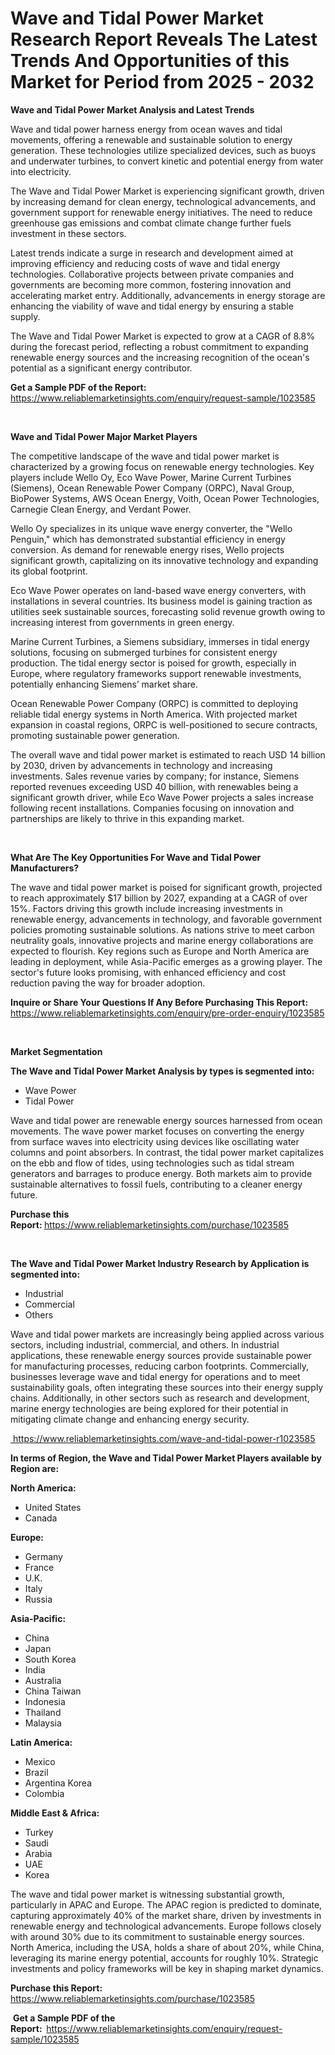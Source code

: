 <p><h1>Wave and Tidal Power Market Research Report Reveals The Latest Trends And Opportunities of this Market for Period from 2025 - 2032</h1></p><p><strong>Wave and Tidal Power Market Analysis and Latest Trends</strong></p>
<p><p>Wave and tidal power harness energy from ocean waves and tidal movements, offering a renewable and sustainable solution to energy generation. These technologies utilize specialized devices, such as buoys and underwater turbines, to convert kinetic and potential energy from water into electricity. </p><p>The Wave and Tidal Power Market is experiencing significant growth, driven by increasing demand for clean energy, technological advancements, and government support for renewable energy initiatives. The need to reduce greenhouse gas emissions and combat climate change further fuels investment in these sectors. </p><p>Latest trends indicate a surge in research and development aimed at improving efficiency and reducing costs of wave and tidal energy technologies. Collaborative projects between private companies and governments are becoming more common, fostering innovation and accelerating market entry. Additionally, advancements in energy storage are enhancing the viability of wave and tidal energy by ensuring a stable supply. </p><p>The Wave and Tidal Power Market is expected to grow at a CAGR of 8.8% during the forecast period, reflecting a robust commitment to expanding renewable energy sources and the increasing recognition of the ocean's potential as a significant energy contributor.</p></p>
<p><strong>Get a Sample PDF of the Report:&nbsp;</strong> <a href="https://www.reliablemarketinsights.com/enquiry/request-sample/1023585?utm_campaign=2280&utm_medium=2&utm_source=Github&utm_content=ia&utm_term=17042025&utm_id=wave-and-tidal-power">https://www.reliablemarketinsights.com/enquiry/request-sample/1023585</a></p>
<p>&nbsp;</p>
<p><strong>Wave and Tidal Power Major Market Players</strong></p>
<p><p>The competitive landscape of the wave and tidal power market is characterized by a growing focus on renewable energy technologies. Key players include Wello Oy, Eco Wave Power, Marine Current Turbines (Siemens), Ocean Renewable Power Company (ORPC), Naval Group, BioPower Systems, AWS Ocean Energy, Voith, Ocean Power Technologies, Carnegie Clean Energy, and Verdant Power.</p><p>Wello Oy specializes in its unique wave energy converter, the "Wello Penguin," which has demonstrated substantial efficiency in energy conversion. As demand for renewable energy rises, Wello projects significant growth, capitalizing on its innovative technology and expanding its global footprint.</p><p>Eco Wave Power operates on land-based wave energy converters, with installations in several countries. Its business model is gaining traction as utilities seek sustainable sources, forecasting solid revenue growth owing to increasing interest from governments in green energy. </p><p>Marine Current Turbines, a Siemens subsidiary, immerses in tidal energy solutions, focusing on submerged turbines for consistent energy production. The tidal energy sector is poised for growth, especially in Europe, where regulatory frameworks support renewable investments, potentially enhancing Siemens’ market share.</p><p>Ocean Renewable Power Company (ORPC) is committed to deploying reliable tidal energy systems in North America. With projected market expansion in coastal regions, ORPC is well-positioned to secure contracts, promoting sustainable power generation.</p><p>The overall wave and tidal power market is estimated to reach USD 14 billion by 2030, driven by advancements in technology and increasing investments. Sales revenue varies by company; for instance, Siemens reported revenues exceeding USD 40 billion, with renewables being a significant growth driver, while Eco Wave Power projects a sales increase following recent installations. Companies focusing on innovation and partnerships are likely to thrive in this expanding market.</p></p>
<p>&nbsp;</p>
<p><strong>What Are The Key Opportunities For Wave and Tidal Power Manufacturers?</strong></p>
<p><p>The wave and tidal power market is poised for significant growth, projected to reach approximately $17 billion by 2027, expanding at a CAGR of over 15%. Factors driving this growth include increasing investments in renewable energy, advancements in technology, and favorable government policies promoting sustainable solutions. As nations strive to meet carbon neutrality goals, innovative projects and marine energy collaborations are expected to flourish. Key regions such as Europe and North America are leading in deployment, while Asia-Pacific emerges as a growing player. The sector's future looks promising, with enhanced efficiency and cost reduction paving the way for broader adoption.</p></p>
<p><strong>Inquire or Share Your Questions If Any Before Purchasing This Report:</strong> <a href="https://www.reliablemarketinsights.com/enquiry/pre-order-enquiry/1023585?utm_campaign=2280&utm_medium=2&utm_source=Github&utm_content=ia&utm_term=17042025&utm_id=wave-and-tidal-power">https://www.reliablemarketinsights.com/enquiry/pre-order-enquiry/1023585</a></p>
<p>&nbsp;</p>
<p><strong>Market Segmentation</strong></p>
<p><strong>The Wave and Tidal Power Market Analysis by types is segmented into:</strong></p>
<p><ul><li>Wave Power</li><li>Tidal Power</li></ul></p>
<p><p>Wave and tidal power are renewable energy sources harnessed from ocean movements. The wave power market focuses on converting the energy from surface waves into electricity using devices like oscillating water columns and point absorbers. In contrast, the tidal power market capitalizes on the ebb and flow of tides, using technologies such as tidal stream generators and barrages to produce energy. Both markets aim to provide sustainable alternatives to fossil fuels, contributing to a cleaner energy future.</p></p>
<p><strong>Purchase this Report:&nbsp;</strong><a href="https://www.reliablemarketinsights.com/purchase/1023585?utm_campaign=2280&utm_medium=2&utm_source=Github&utm_content=ia&utm_term=17042025&utm_id=wave-and-tidal-power">https://www.reliablemarketinsights.com/purchase/1023585</a></p>
<p>&nbsp;</p>
<p><strong>The Wave and Tidal Power Market Industry Research by Application is segmented into:</strong></p>
<p><ul><li>Industrial</li><li>Commercial</li><li>Others</li></ul></p>
<p><p>Wave and tidal power markets are increasingly being applied across various sectors, including industrial, commercial, and others. In industrial applications, these renewable energy sources provide sustainable power for manufacturing processes, reducing carbon footprints. Commercially, businesses leverage wave and tidal energy for operations and to meet sustainability goals, often integrating these sources into their energy supply chains. Additionally, in other sectors such as research and development, marine energy technologies are being explored for their potential in mitigating climate change and enhancing energy security.</p></p>
<p><a href="https://www.reliablemarketinsights.com/wave-and-tidal-power-r1023585?utm_campaign=2280&utm_medium=2&utm_source=Github&utm_content=ia&utm_term=17042025&utm_id=wave-and-tidal-power">&nbsp;https://www.reliablemarketinsights.com/wave-and-tidal-power-r1023585</a></p>
<p><strong>In terms of Region, the Wave and Tidal Power Market Players available by Region are:</strong></p>
<p>
    <p> <strong> North America: </strong>
        <ul>
            <li>United States</li>
            <li>Canada</li>
        </ul>
        </p> 
    <p> <strong> Europe: </strong>
        <ul>
            <li>Germany</li>
            <li>France</li>
            <li>U.K.</li>
            <li>Italy</li>
            <li>Russia</li>
        </ul>
        </p> 
    <p> <strong> Asia-Pacific: </strong>
        <ul>
            <li>China</li>
            <li>Japan</li>
            <li>South Korea</li>
            <li>India</li>
            <li>Australia</li>
            <li>China Taiwan</li>
            <li>Indonesia</li>
            <li>Thailand</li>
            <li>Malaysia</li>
        </ul>
        </p> 
    <p> <strong> Latin America: </strong>
        <ul>
            <li>Mexico</li>
            <li>Brazil</li>
            <li>Argentina Korea</li>
            <li>Colombia</li>
        </ul>
        </p> 
    <p> <strong> Middle East & Africa: </strong>
        <ul>
            <li>Turkey</li>
            <li>Saudi</li>
            <li>Arabia</li>
            <li>UAE</li>
            <li>Korea</li>
        </ul>
    </p>
    </p>
<p><p>The wave and tidal power market is witnessing substantial growth, particularly in APAC and Europe. The APAC region is predicted to dominate, capturing approximately 40% of the market share, driven by investments in renewable energy and technological advancements. Europe follows closely with around 30% due to its commitment to sustainable energy sources. North America, including the USA, holds a share of about 20%, while China, leveraging its marine energy potential, accounts for roughly 10%. Strategic investments and policy frameworks will be key in shaping market dynamics.</p></p>
<p><strong>Purchase this Report: </strong><a href="https://www.reliablemarketinsights.com/purchase/1023585?utm_campaign=2280&utm_medium=2&utm_source=Github&utm_content=ia&utm_term=17042025&utm_id=wave-and-tidal-power">https://www.reliablemarketinsights.com/purchase/1023585</a></p>
<p>&nbsp;<strong>Get a Sample PDF of the Report:&nbsp;&nbsp;</strong><a href="https://www.reliablemarketinsights.com/enquiry/request-sample/1023585?utm_campaign=2280&utm_medium=2&utm_source=Github&utm_content=ia&utm_term=17042025&utm_id=wave-and-tidal-power">https://www.reliablemarketinsights.com/enquiry/request-sample/1023585</a></p>
<p><strong></strong></p>
<p><p></p><p></p><p></p></p>